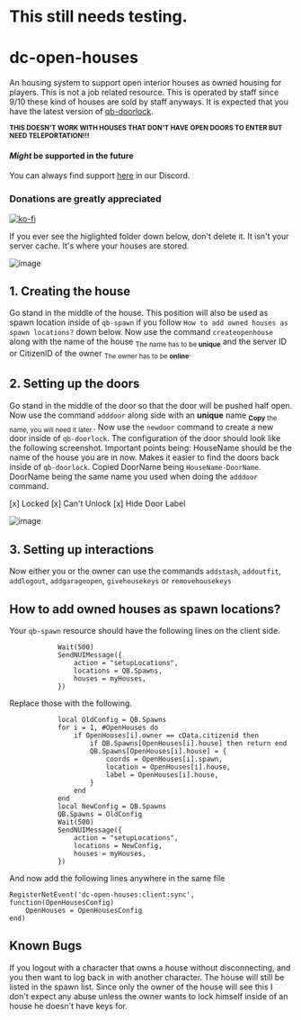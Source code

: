 # This still needs testing.

# dc-open-houses

An housing system to support open interior houses as owned housing for players.
This is not a job related resource. This is operated by staff since 9/10 these kind of houses are sold by staff anyways.
It is expected that you have the latest version of [qb-doorlock](https://github.com/qbcore-framework/qb-doorlock).

<sub>**THIS DOESN'T WORK WITH HOUSES THAT DON'T HAVE OPEN DOORS TO ENTER BUT NEED TELEPORTATION!!!**</sub>

#### *Might* be supported in the future

You can always find support [here](https://discord.gg/SqRsSsSskg) in our Discord.
### Donations are **greatly** appreciated
[![ko-fi](https://ko-fi.com/img/githubbutton_sm.svg)](https://ko-fi.com/N4N4BE29E)

If you ever see the higlighted folder down below, don't delete it. It isn't your server cache. It's where your houses are stored.

![image](https://media.discordapp.net/attachments/967850345306914826/980229979864436786/unknown.png?width=120&height=63)

## 1. Creating the house

Go stand in the middle of the house. This position will also be used as spawn location inside of `qb-spawn` if you follow `How to add owned houses as spawn locations?` down below.
Now use the command `createopenhouse` along with the name of the house <sub>The name has to be **unique**</sub> and the server ID or CitizenID of the owner <sub>The owner has to be **online**</sub>.

## 2. Setting up the doors

Go stand in the middle of the door so that the door will be pushed half open. Now use the command `adddoor` along side with an **unique** name <sub>**Copy** the name, you will need it later.</sub>. Now use the `newdoor` command to create a new door inside of `qb-doorlock`. The configuration of the door should look like the following screenshot. Important points being: HouseName should be the name of the house you are in now. Makes it easier to find the doors back inside of `qb-doorlock`. Copied DoorName being `HouseName-DoorName`. DoorName being the same name you used when doing the `adddoor` command.

[x] Locked
[x] Can't Unlock
[x] Hide Door Label

![image](https://cdn.discordapp.com/attachments/967850345306914826/979872034278498344/unknown.png)

## 3. Setting up interactions

Now either you or the owner can use the commands `addstash`, `addoutfit`, `addlogout`, `addgarageopen`, `givehousekeys` or `removehousekeys`

## How to add owned houses as spawn locations?

Your `qb-spawn` resource should have the following lines on the client side.

```
            Wait(500)
            SendNUIMessage({
                action = "setupLocations",
                locations = QB.Spawns,
                houses = myHouses,
            })
```

Replace those with the following.

```
            local OldConfig = QB.Spawns
            for i = 1, #OpenHouses do
                if OpenHouses[i].owner == cData.citizenid then
                    if QB.Spawns[OpenHouses[i].house] then return end
                    QB.Spawns[OpenHouses[i].house] = {
                        coords = OpenHouses[i].spawn,
                        location = OpenHouses[i].house,
                        label = OpenHouses[i].house,
                    }
                end
            end
            local NewConfig = QB.Spawns
            QB.Spawns = OldConfig
            Wait(500)
            SendNUIMessage({
                action = "setupLocations",
                locations = NewConfig,
                houses = myHouses,
            })
```

And now add the following lines anywhere in the same file

```
RegisterNetEvent('dc-open-houses:client:sync', function(OpenHousesConfig)
    OpenHouses = OpenHousesConfig
end)
```

## Known Bugs

If you logout with a character that owns a house without disconnecting, and you then want to log back in with another character. The house will still be listed in the spawn list. Since only the owner of the house will see this I don't expect any abuse unless the owner wants to lock himself inside of an house he doesn't have keys for.
